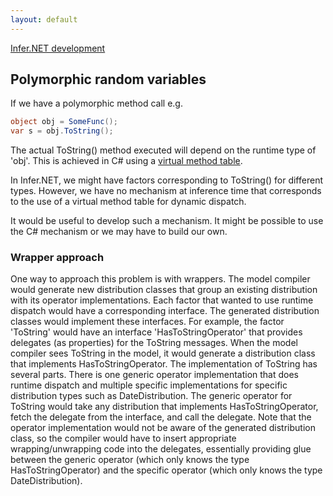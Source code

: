 ```yaml
---
layout: default 
--- 
```

[Infer.NET development](index.md)

## Polymorphic random variables

If we have a polymorphic method call e.g.

```csharp
object obj = SomeFunc();
var s = obj.ToString();
```

The actual ToString() method executed will depend on the runtime type of 'obj'.  This is achieved in C# using a [virtual method table](http://en.wikipedia.org/wiki/Virtual_method_table).  

In Infer.NET, we might have factors corresponding to ToString() for different types.  However, we have no mechanism at inference time that corresponds to the use of a virtual method table for dynamic dispatch.

It would be useful to develop such a mechanism.  It might be possible to use the C# mechanism or we may have to build our own.  

### Wrapper approach

One way to approach this problem is with wrappers.
The model compiler would generate new distribution classes that group an existing distribution with its operator implementations.  Each factor that wanted to use runtime dispatch would have a corresponding interface.  The generated distribution classes would implement these interfaces.  For example, the factor 'ToString' would have an interface 'HasToStringOperator' that provides delegates (as properties) for the ToString messages.  When the model compiler sees ToString in the model, it would generate a distribution class that implements HasToStringOperator.  The implementation of ToString has several parts.  There is one generic operator implementation that does runtime dispatch and multiple specific implementations for specific distribution types such as DateDistribution.  The generic operator for ToString would take any distribution that implements HasToStringOperator, fetch the delegate from the interface, and call the delegate.  Note that the operator implementation would not be aware of the generated distribution class, so the compiler would have to insert appropriate wrapping/unwrapping code into the delegates, essentially providing glue between the generic operator (which only knows the type HasToStringOperator) and the specific operator (which only knows the type DateDistribution).

